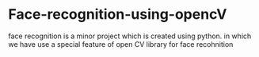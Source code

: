 # Face-recognition-using-opencV
face recognition is a minor project which is created using python. in which we have use a special feature of open CV library for face recohnition

